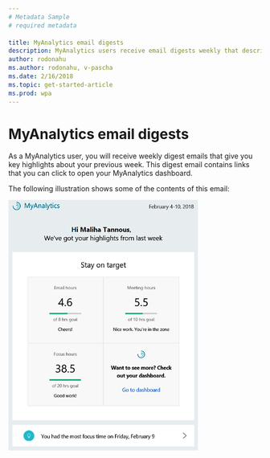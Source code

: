 ```yaml
---
# Metadata Sample
# required metadata

title: MyAnalytics email digests
description: MyAnalytics users receive email digests weekly that describe key highlights. 
author: rodonahu
ms.author: rodonahu, v-pascha
ms.date: 2/16/2018
ms.topic: get-started-article
ms.prod: wpa
---
```


# MyAnalytics email digests

As a MyAnalytics user, you will receive weekly digest emails that give you key highlights about your previous week. This digest email contains links that you can click to open your MyAnalytics dashboard. 

The following illustration shows some of the contents of this email: 

<img src="../../Images/digest_email.png" width="75%" height="75%" alt="Weekly email digest">

<!---
If you do not want to receive digest emails from MyAnalytics, you can opt out of the emails using the following steps:

1. In MyAnalytics, go to Settings.
2. Go to Feature Setting and select **Off** for Digest Email.
3. Click **OK** to save the changes.
--->

